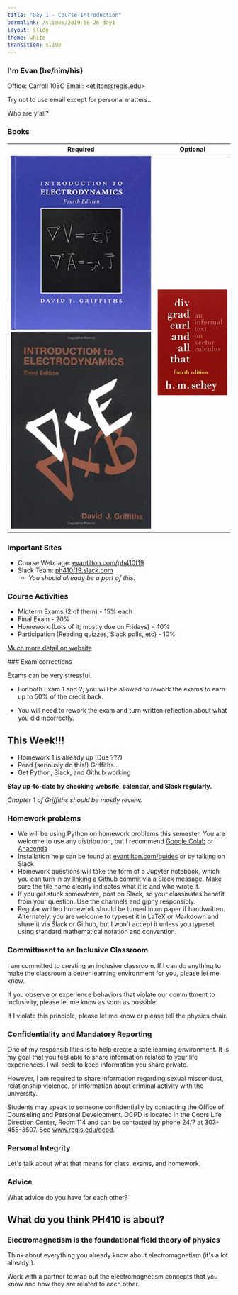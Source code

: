 ```yaml
---
title: "Day 1 - Course Introduction"
permalink: /slides/2019-08-26-day1
layout: slide
theme: white
transition: slide
---
```

<section data-markdown="">

### I'm Evan (he/him/his)

Office: Carroll 108C
Email: &lt;etilton@regis.edu&gt;
<p class="fragment" data-fragment-index="1">Try not to use email except for personal matters...</p>
<p class="fragment" data-fragment-index="2">Who are y'all?</p>

</section>

<section data-markdown="">

### Books

| Required | Optional |
| --- | --- |
| ![griffiths 4th edition book](../images/griffiths4th.jpg "griffiths 4th edition book")![griffiths 3rd edition book](../images/griffiths3rd.jpg "griffiths 3rd edition book")  | ![Div Grad Curl book](../images/divgradcurl.jpg "Div Grad Curl book") |

</section>

<section data-markdown="">
	
### Important Sites

* Course Webpage: [evantilton.com/ph410f19](http://evantilton.com/ph410f19)
* Slack Team: [ph410f19.slack.com](http://ph410f19.slack.com)
  * *You should already be a part of this.*

</section>

<section data-markdown="">

### Course Activities
* Midterm Exams (2 of them) - 15% each
* Final Exam  - 20%
* Homework (Lots of it; mostly due on Fridays) - 40%
* Participation (Reading quizzes, Slack polls, etc) - 10%

[Much more detail on website](http://evantilton.com/ph410f19)

</section>


<section data-markdown="">
### Exam corrections

Exams can be very stressful.

* For both Exam 1 and 2, you will be allowed to rework the exams to earn up to 50% of the credit back.

* You will need to rework the exam and turn written reflection about what you did incorrectly.
</section>

<section data-markdown="">

## This Week!!!

* Homework 1 is already up (Due ???)
* Read (seriously do this!) Griffiths....
* Get Python, Slack, and Github working

**Stay up-to-date by checking website, calendar, and Slack regularly.**

*Chapter 1 of Griffiths should be mostly review.*

</section>

<section data-markdown="">

### Homework problems

* We will be using Python on homework problems this semester. You are welcome to use any distribution, but I recommend [Google Colab](https://colab.research.google.com) or [Anaconda](https://www.continuum.io/downloads)
* Installation help can be found at [evantilton.com/guides](http://evantilton.com/guides) or by talking on Slack
* Homework questions will take the form of a Jupyter notebook, which you can turn in by [linking a Github commit](http://evantilton.com/guides/linktogithubcommit/) via a Slack message. Make sure the file name clearly indicates what it is and who wrote it.
* If you get stuck somewhere, post on Slack, so your classmates benefit from your question. Use the channels and giphy responsibly.
* Regular written homework should be turned in on paper if handwritten. Alternately, you are welcome to typeset it in LaTeX or Markdown and share it via Slack or Github, but I won't accept it unless you typeset using standard mathematical notation and convention.

</section>

<section data-markdown="">

### Committment to an Inclusive Classroom

I am committed to creating an inclusive classroom.  If I can do anything to make the classroom a better learning environment for you, please let me know.

If you observe or experience behaviors that violate our committment to inclusivity, please let me know as soon as possible.

If I violate this principle, please let me know or please tell the physics chair.

</section>

<section data-markdown="">

### Confidentiality and Mandatory Reporting

One of my responsibilities is to help create a safe learning environment. It is my goal that you feel able to share information related to your life experiences. I will seek to keep information you share private.

However, I am required to share information regarding sexual misconduct, relationship violence, or information about criminal activity with the university.

Students may speak to someone confidentially by contacting the Office of Counseling and Personal Development. OCPD is located in the Coors Life Direction Center, Room 114 and can be contacted by phone 24/7 at 303-458-3507. See www.regis.edu/ocpd.

</section>

<section data-markdown="">
	
### Personal Integrity

Let's talk about what that means for class, exams, and homework.

</section>

<section data-markdown="">
	
### Advice 

What advice do you have for each other?

</section>

<section data-markdown="">

## What do you think PH410 is about?

</section>

<section data-markdown="">

### Electromagnetism is the foundational field theory of physics

Think about everything you already know about electromagnetism (it's a lot already!).

Work with a partner to map out the electromagnetism concepts that you know and how they are related to each other.

</section>
